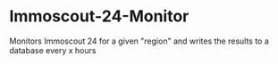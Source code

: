 # Immoscout-24-Monitor
Monitors Immoscout 24 for a given "region" and writes the results to a database every x hours
